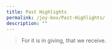 ```yaml
---
title: Past Highlights
permalink: /joy-box/Past-Highlights/
description: ""
---
```

> For it is in giving, that we receive.

